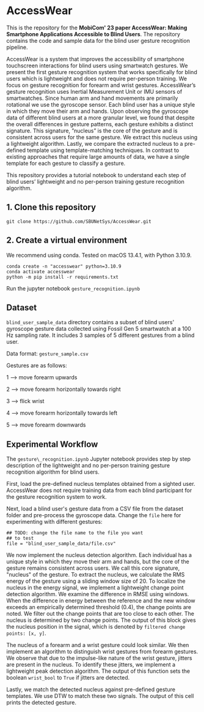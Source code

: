 # AccessWear
This is the repository for the **MobiCom' 23 paper AccessWear: Making Smartphone Applications Accessible to Blind Users**. The repository contains the code and sample data for the blind user gesture recognition pipeline.


AccessWear is a system that improves the accessibility of smartphone touchscreen interactions for blind users using smartwatch gestures. We present the first gesture recognition system that works specifically for blind users which is lightweight
and does not require per-person training. We focus on gesture recognition for forearm and wrist gestures.
AccessWear’s gesture recognition uses Inertial Measurement Unit or IMU sensors of smartwatches. Since human arm and hand movements are primarily rotational we use the gyroscope sensor. Each blind user has a unique style in which they move their arm and hands. Upon observing the gyroscope data of different blind users at a more granular level, we found that despite the overall differences in gesture patterns, each gesture exhibits a distinct signature. This signature, ”nucleus” is the core of the gesture and is consistent across users for the same gesture. We extract this nucleus using a lightweight algorithm. Lastly, we compare the extracted nucleus to a pre-defined template using template-matching techniques. In contrast to existing approaches that require large amounts of data, we have a single template for each gesture to classify a gesture.

This repository provides a tutorial notebook to understand each step of blind users’ lightweight and no per-person training gesture recognition algorithm.

## 1. Clone this repository
```
git clone https://github.com/SBUNetSys/AccessWear.git
```

## 2. Create a virtual environment
We recommend using conda. Tested on macOS 13.4.1, with Python 3.10.9.

```
conda create -n "accesswear" python=3.10.9
conda activate accesswear
python -m pip install -r requirements.txt
```

Run the jupyter notebook ```gesture_recognition.ipynb```

## Dataset
```blind_user_sample_data``` directory contains a subset of blind users' gyroscope gesture data collected using Fossil Gen 5 smartwatch at a 100 Hz sampling rate. It includes 3 samples of 5 different gestures from a blind user.

Data format: ```gesture_sample.csv```

Gestures are as follows:

1 --> move forearm upwards  

2 --> move forearm horizontally towards right  

3 --> flick wrist  

4 --> move forearm horizontally towards left  

5 --> move forearm downwards


## Experimental Workflow
The ```gesture\_recognition.ipynb``` Jupyter notebook provides step by step description of the lightweight and no per-person training gesture recognition algorithm for blind users. 

First, load the pre-defined nucleus templates obtained from a sighted user. AccessWear does not require training data from each blind participant for the gesture recognition system to work.

Next, load a blind user's gesture data from a CSV file from the dataset folder and pre-process the gyroscope data. 
Change the ```file``` here for experimenting with different gestures:
```
## TODO: change the file name to the file you want 
## to test
file = "blind_user_sample_data/file.csv"
```

We now implement the nucleus detection algorithm.
Each individual has a unique style in which they move their arm and hands, but the core of the gesture remains consistent across users. We call this core signature, "nucleus" of the gesture.
To extract the nucleus, we calculate the RMS energy of the gesture using a sliding window size of 20. To localize the nucleus in the energy signal, we implement a lightweight change point detection algorithm.
We examine the difference in RMSE using windows. When the difference in energy between the reference and the new window exceeds an empirically determined threshold (0.4), the change points are noted. We filter out the change points that are too close to each other.
The nucleus is determined by two change points. The output of this block gives the nucleus position in the signal, which is denoted by ```filtered change points: [x, y]```.

The nucleus of a forearm and a wrist gesture could look similar. We then implement an algorithm to distinguish wrist gestures from forearm gestures. We observe that due to the impulse-like nature of the wrist gesture, jitters are present in the nucleus. To identify these jitters, we implement a lightweight peak detection algorithm. The output of this function sets the boolean ```wrist_bool``` to ```True``` if jitters are detected.

Lastly, we match the detected nucleus against pre-defined gesture templates. We use DTW to match these two signals. The output of this cell prints the detected gesture.

